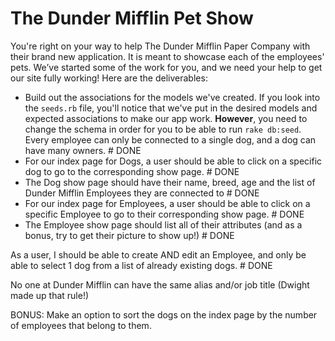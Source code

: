 # The Dunder Mifflin Pet Show


You're right on your way to help The Dunder Mifflin Paper Company with their brand new application. It is meant to 
showcase each of the employees' pets. We’ve started some of the work for you, and we need your help to get our site fully working! Here are the deliverables:

- Build out the associations for the models we've created. If you look into the `seeds.rb` file, you'll notice that we've put
in the desired models and expected associations to make our app work. **However**, you need to change the schema in order
for you to be able to run `rake db:seed`. Every employee can only be connected to a single dog, and a dog can have many owners. # DONE
- For our index page for Dogs, a user should be able to click on a specific dog to go to the corresponding show page. # DONE
- The Dog show page should have their name, breed, age and the list of Dunder Mifflin Employees they are connected to # DONE
- For our index page for Employees, a user should be able to click on a specific Employee to go to their corresponding show page. # DONE
- The Employee show page should list all of their attributes (and as a bonus, try to get their picture to show up!) # DONE

As a user, I should be able to create AND edit an Employee, and only be able to select 1 dog from a list of already existing dogs. # DONE

No one at Dunder Mifflin can have the same alias and/or job title (Dwight made up that rule!)

BONUS: Make an option to sort the dogs on the index page by the number of employees that belong to them.
